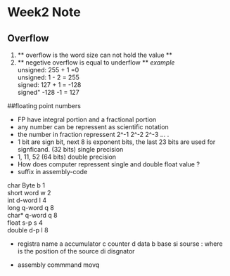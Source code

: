# Week2 Note     
## Overflow    
1.  ** overflow is the word size can not hold the value **    
2.  ** negetive overflow is equal to underflow **
*example*    
unsigned: 255 + 1 =0     
unsigned: 1 - 2 = 255      
signed: 127 + 1 = -128       
signed" -128 -1 = 127      

##floating point numbers

* FP have integral portion and a fractional portion
* any number can be repressent as scientific notation 
* the number in fraction repressent 2^-1 2^-2 2^-3 ...       .
* 1 bit are sign bit, next 8 is exponent bits, the last 23 bits are used for signficand. (32 bits) single precision               
* 1, 11, 52 (64 bits) double precision       
* How does computer repressent single and double float value ?          
* suffix in assembly-code

char	Byte	b	1    
short	word	w	2     
int	d-word	l	4    
long	q-word	q	8    
char*	q-word	q	8    
float	s-p	s	4    
double	d-p	l	8    

* registra name
a accumulator
c counter
d data
b base
si sourse : where is the position of the source
di disgnator

* assembly commmand
movq
